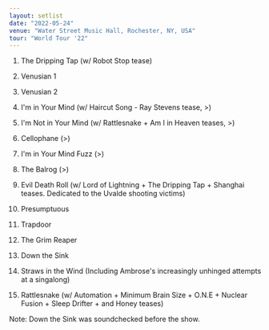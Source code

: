 ```yaml
---
layout: setlist
date: "2022-05-24"
venue: "Water Street Music Hall, Rochester, NY, USA"
tour: "World Tour '22"
---
```



 1. The Dripping Tap
    (w/ Robot Stop tease)

 2. Venusian 1

 3. Venusian 2

 4. I'm in Your Mind
    (w/ Haircut Song - Ray Stevens tease, >)

 5. I'm Not in Your Mind
    (w/ Rattlesnake + Am I in Heaven teases, >)

 6. Cellophane
    (>)

 7. I'm in Your Mind Fuzz
    (>)

 8. The Balrog
    (>)

 9. Evil Death Roll
    (w/ Lord of Lightning + The Dripping Tap + Shanghai teases. Dedicated to
    the Uvalde shooting victims)

10. Presumptuous

11. Trapdoor

12. The Grim Reaper

13. Down the Sink

14. Straws in the Wind
    (Including Ambrose's increasingly unhinged attempts at a singalong)

15. Rattlesnake
    (w/ Automation + Minimum Brain Size + O.N.E + Nuclear Fusion + Sleep
    Drifter + and Honey teases)


Note: Down the Sink was soundchecked before the show.

